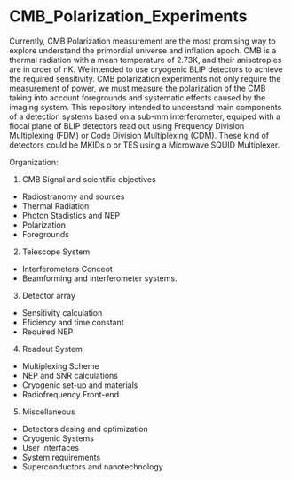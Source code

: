 # CMB_Polarization_Experiments
Currently, CMB Polarization measurement are the most promising way to explore understand the primordial universe and inflation epoch. CMB is a thermal radiation with a mean temperature of 2.73K, and their anisotropies are in order of nK. We intended to use cryogenic BLIP detectors to achieve the required sensitivity. 
CMB polarization experiments not only require the measurement of power, we must measure the polarization of the CMB taking into account foregrounds and systematic effects caused by the imaging system. 
This repository intended to understand main components of a detection systems based on a  sub-mm interferometer, equiped with a flocal plane of BLIP detectors read out using Frequency Division Multiplexing (FDM) or Code Division Multiplexing (CDM). These kind of detectors could be MKIDs o or TES using a Microwave SQUID Multiplexer.

Organization:
1) CMB Signal and scientific objectives
  - Radiostranomy and sources
  - Thermal Radiation
  - Photon Stadistics and NEP
  - Polarization
  - Foregrounds
2) Telescope System
  - Interferometers Conceot
  - Beamforming and interferometer systems.
3) Detector array
  - Sensitivity calculation
  - Eficiency and time constant
  - Required NEP
4) Readout System
  - Multiplexing Scheme
  - NEP and SNR calculations
  - Cryogenic set-up and materials
  - Radiofrequency Front-end 
5) Miscellaneous
  - Detectors desing and optimization
  - Cryogenic Systems
  - User Interfaces
  - System requirements
  - Superconductors and nanotechnology
